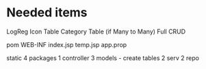 # Needed items
LogReg
Icon Table
Category Table (if Many to Many)
Full CRUD

pom
WEB-INF
index.jsp
temp.jsp
app.prop



static
4 packages
1 controller
3 models - create tables
2 serv
2 repo